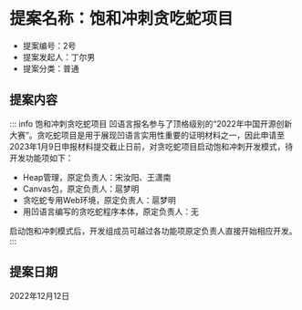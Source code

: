 # 提案名称：饱和冲刺贪吃蛇项目

- 提案编号：2号
- 提案发起人：丁尔男
- 提案分类：普通

## 提案内容

::: info 饱和冲刺贪吃蛇项目
凹语言报名参与了顶格级别的“2022年中国开源创新大赛”。贪吃蛇项目是用于展现凹语言实用性重要的证明材料之一，因此申请至2023年1月9日申报材料提交截止日前，对贪吃蛇项目启动饱和冲刺开发模式，待开发功能项如下：
  - Heap管理，原定负责人：宋汝阳、王潇南
  - Canvas包，原定负责人：扈梦明
  - 贪吃蛇专用Web环境，原定负责人：扈梦明
  - 用凹语言编写的贪吃蛇程序本体，原定负责人：无

启动饱和冲刺模式后，开发组成员可越过各功能项原定负责人直接开始相应开发。
:::

## 提案日期

2022年12月12日